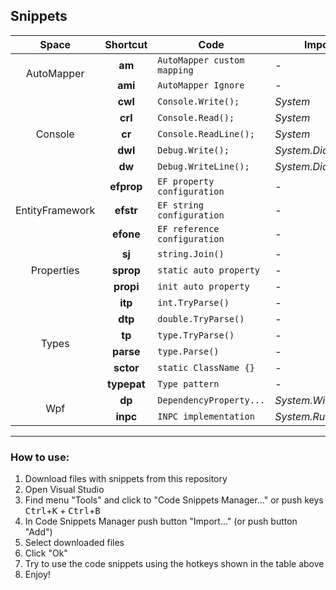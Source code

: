 ## Snippets

<table>
    <thead>
        <tr>
            <th>Space</th>
            <th>Shortcut</th>
            <th>Code</th>
            <th>Imported namespace</th>
            <th>Filename</th>
        </tr>
    </thead>
    <tbody>
        <!-- AutoMapper -->
        <tr>
            <td rowspan=2 align="center">AutoMapper</td>
            <td align="center"><b>am</b></td>
            <td align="left"><code>AutoMapper custom mapping</code></td>
            <td align="left">-</td>
            <td align="left"><a href="https://github.com/DepthRel/DevEnvironment/blob/master/Snippets/AutoMapper/am.snippet">am.snippet</a></td>
        </tr>
        <tr>
            <td align="center"><b>ami</b></td>
            <td align="left"><code>AutoMapper Ignore</code></td>
            <td align="left">-</td>
            <td align="left"><a href="https://github.com/DepthRel/DevEnvironment/blob/master/Snippets/AutoMapper/ami.snippet">ami.snippet</a></td>
        </tr>
        <!-- Console -->
        <tr>
            <td rowspan=5 align="center">Console</td>
            <td align="center"><b>cwl</b></td>
            <td align="left"><code>Console.Write();</code></td>
            <td align="left"><i>System</i></td>
            <td align="left"><a href="https://github.com/DepthRel/DevEnvironment/blob/master/Snippets/Console/Console.Write.snippet">Console.Write.snippet</a></td>
        </tr>
        <tr>
            <td align="center"><b>crl</b></td>
            <td align="left"><code>Console.Read();</code></td>
            <td align="left"><i>System</i></td>
            <td align="left"><a href="https://github.com/DepthRel/DevEnvironment/blob/master/Snippets/Console/Console.Read.snippet">Console.Read.snippet</a></td>
        </tr>
        <tr>
            <td align="center"><b>cr</b></td>
            <td align="left"><code>Console.ReadLine();</code></td>
            <td align="left"><i>System</i></td>
            <td align="left"><a href="https://github.com/DepthRel/DevEnvironment/blob/master/Snippets/Console/Console.ReadLine.snippet">Console.ReadLine.snippet</a></td>
        </tr>
        <tr>
            <td align="center"><b>dwl</b></td>
            <td align="left"><code>Debug.Write();</code></td>
            <td align="left"><i>System.Diagnostics</i></td>
            <td align="left"><a href="https://github.com/DepthRel/DevEnvironment/blob/master/Snippets/Console/Debug.Write.snippet">Debug.Write.snippet</a></td>
        </tr>
        <tr>
            <td align="center"><b>dw</b></td>
            <td align="left"><code>Debug.WriteLine();</code></td>
            <td align="left"><i>System.Diagnostics</i></td>
            <td align="left"><a href="https://github.com/DepthRel/DevEnvironment/blob/master/Snippets/Console/Debug.WriteLine.snippet">Debug.WriteLine.snippet</a></td>
        </tr>
        <!-- EntityFramework -->
        <tr>
            <td rowspan=3 align="center">EntityFramework</td>
            <td align="center"><b>efprop</b></td>
            <td align="left"><code>EF property configuration</code></td>
            <td align="left">-</td>
            <td align="left"><a href="https://github.com/DepthRel/DevEnvironment/blob/master/Snippets/EF/efprop.snippet">efprop.snippet</a></td>
        </tr>
        <tr>
            <td align="center"><b>efstr</b></td>
            <td align="left"><code>EF string configuration</code></td>
            <td align="left">-</td>
            <td align="left"><a href="https://github.com/DepthRel/DevEnvironment/blob/master/Snippets/EF/efstr.snippet">efstr.snippet</a></td>
        </tr>
        <tr>
            <td align="center"><b>efone</b></td>
            <td align="left"><code>EF reference configuration</code></td>
            <td align="left">-</td>
            <td align="left"><a href="https://github.com/DepthRel/DevEnvironment/blob/master/Snippets/EF/efone.snippet">efone.snippet</a></td>
        </tr>
        <!-- Properties -->
        <tr>
            <td rowspan=3 align="center">Properties</td>
            <td align="center"><b>sj</b></td>
            <td align="left"><code>string.Join()</code></td>
            <td align="left">-</td>
            <td align="left"><a href="https://github.com/DepthRel/DevEnvironment/blob/master/Snippets/Properties/string.Join.snippet">string.Join.snippet</a></td>
        </tr>
        <tr>
            <td align="center"><b>sprop</b></td>
            <td align="left"><code>static auto property</code></td>
            <td align="left">-</td>
            <td align="left"><a href="https://github.com/DepthRel/DevEnvironment/blob/master/Snippets/Properties/sprop.snippet">sprop.snippet</a></td>
        </tr>
        <tr>
            <td align="center"><b>propi</b></td>
            <td align="left"><code>init auto property</code></td>
            <td align="left">-</td>
            <td align="left"><a href="https://github.com/DepthRel/DevEnvironment/blob/master/Snippets/Properties/propi.snippet">propi.snippet</a></td>
        </tr>
        <!-- Types -->
        <tr>
            <td rowspan=6 align="center">Types</td>
            <td align="center"><b>itp</b></td>
            <td align="left"><code>int.TryParse()</code></td>
            <td align="left">-</td>
            <td align="left"><a href="https://github.com/DepthRel/DevEnvironment/blob/master/Snippets/Types/int.TryParse.snippet">int.TryParse.snippet</a></td>
        </tr>
        <tr>
            <td align="center"><b>dtp</b></td>
            <td align="left"><code>double.TryParse()</code></td>
            <td align="left">-</td>
            <td align="left"><a href="https://github.com/DepthRel/DevEnvironment/blob/master/Snippets/Types/double.TryParse.snippet">double.TryParse.snippet</a></td>
        </tr>
        <tr>
            <td align="center"><b>tp</b></td>
            <td align="left"><code>type.TryParse()</code></td>
            <td align="left">-</td>
            <td align="left"><a href="https://github.com/DepthRel/DevEnvironment/blob/master/Snippets/Types/type.TryParse.snippet">type.TryParse.snippet</a></td>
        </tr>
        <tr>
            <td align="center"><b>parse</b></td>
            <td align="left"><code>type.Parse()</code></td>
            <td align="left">-</td>
            <td align="left"><a href="https://github.com/DepthRel/DevEnvironment/blob/master/Snippets/Types/type.Parse.snippet">type.Parse.snippet</a></td>
        </tr>
        <tr>
            <td align="center"><b>sctor</b></td>
            <td align="left"><code>static ClassName {}</code></td>
            <td align="left">-</td>
            <td align="left"><a href="https://github.com/DepthRel/DevEnvironment/blob/master/Snippets/Types/sctor.snippet">sctor.snippet</a></td>
        </tr>
        <tr>
            <td align="center"><b>typepat</b></td>
            <td align="left"><code>Type pattern</code></td>
            <td align="left">-</td>
            <td align="left"><a href="https://github.com/DepthRel/DevEnvironment/blob/master/Snippets/Types/typepat.snippet">typepat.snippet</a></td>
        </tr>
        <!-- Wpf -->
        <tr>
            <td rowspan=2 align="center">Wpf</td>
            <td align="center"><b>dp</b></td>
            <td align="left"><code>DependencyProperty...</code></td>
            <td align="left"><i>System.Windows</i></td>
            <td align="left"><a href="https://github.com/DepthRel/DevEnvironment/blob/master/Snippets/Wpf/dp.snippet">dp.snippet</a></td>
        </tr>
        <tr>
            <td align="center"><b>inpc</b></td>
            <td align="left"><code>INPC implementation</code></td>
            <td align="left"><i>System.Runtime.CompilerServices</i></td>
            <td align="left"><a href="https://github.com/DepthRel/DevEnvironment/blob/master/Snippets/Wpf/inpc.snippet">inpc.snippet</a></td>
        </tr>
    </tbody>
</table>

---

### How to use:

1. Download files with snippets from this repository
2. Open Visual Studio
3. Find menu "Tools" and click to "Code Snippets Manager..." or push keys <kbd>Ctrl</kbd>+<kbd>K</kbd> + <kbd>Ctrl</kbd>+<kbd>B</kbd>
4. In Code Snippets Manager push button "Import..." (or push button "Add")
5. Select downloaded files
6. Click "Ok"
7. Try to use the code snippets using the hotkeys shown in the table above
8. Enjoy!
